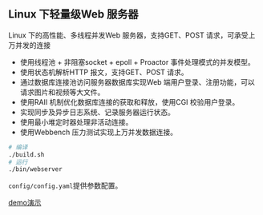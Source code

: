 ## Linux 下轻量级Web 服务器
Linux 下的高性能、多线程并发Web 服务器，支持GET、POST 请求，可承受上万并发的连接

- 使用线程池 + 非阻塞socket + epoll + Proactor 事件处理模式的并发模型。
- 使用状态机解析HTTP 报文，支持GET、POST 请求。
- 通过数据库连接池访问服务器数据库实现Web 端用户登录、注册功能，可以请求图片和视频等大文件。
- 使用RAII 机制优化数据库连接的获取和释放，使用CGI 校验用户登录。
- 实现同步及异步日志系统、记录服务器运行状态。
- 使用最小堆定时器处理非活动连接。
- 使用Webbench 压力测试实现上万并发数据连接。

```sh
# 编译
./build.sh
# 运行
./bin/webserver
```

`config/config.yaml`提供参数配置。

[demo演示](47.101.165.85:12345/)
